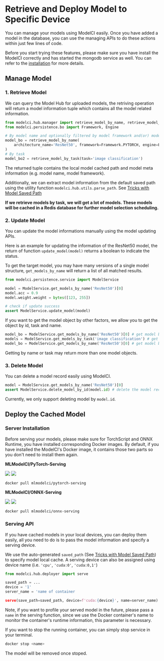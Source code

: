 # Retrieve and Deploy Model to Specific Device

You can manage your models using ModelCI easily. Once you have added a model in the database, you can use the managing APIs to do these actions within just few lines of code.

Before you start trying these features, please make sure you have install the ModelCI correctly and has started the mongodb service as well. You can refer to the [installation](../../README.md#installation) for more details.

## Manage Model

### 1. Retrieve Model

We can query the Model Hub for uploaded models, the retriving operation will return a model information tuple which contains all the model related information.

```python
from modelci.hub.manager import retrieve_model_by_name, retrieve_model_by_task
from modelci.persistence.bo import Framework, Engine

# By model name and optionally filtered by model framework and(or) model engine
model_bo = retrieve_model_by_name(
    architecture_name='ResNet50', framework=Framework.PYTORCH, engine=Engine.TORCHSCRIPT
)
# By task
model_bo2 = retrieve_model_by_task(task='image classification')
```

The returned tuple contains the local model cached path and model meta information (e.g. model name, model framework).

Additionally, we can extract model information from the default saved path using the utility function
`modelci.hub.utils.parse_path`. See [Tricks with Model Saved Path](./register.md#tricks-with-model-saved-path)

**If we retrieve models by task, we will get a lot of models. These models will be cached in a Redis database for
further model selection scheduling.**

### 2. Update Model

You can update the model informations manually using the model updating APIs.

Here is an example for updating the information of the ResNet50 model, the return of function `update_model(model)` returns a boolean to indicate the status.

To get the target model, you may have many versions of a single model structure, `get_models_by_name` will return a list of all matched results.

```python
from modelci.persistence.service import ModelService

model = ModelService.get_models_by_name('ResNet50')[0]
model.acc = 0.9
model.weight.weight = bytes([123, 255])

# check if update success
assert ModelService.update_model(model)
```

If you want to get the model object by other factors, we allow you to get the object by id, task and name.

```python
model_bo = ModelService.get_models_by_name('ResNet50')[0] # get model by name
models = ModelService.get_models_by_task('image classification') # get model by task
model_bo = ModelService.get_models_by_name('ResNet50')[0] # get model by id
```

Getting by name or task may return more than one model objects.

### 3. Delete Model

You can delete a model record easily using ModelCI.

```python
model = ModelService.get_models_by_name('ResNet50')[0]
assert ModelService.delete_model_by_id(model.id) # delete the model record
```

Currently, we only support deleting model by `model.id`.

## Deploy the Cached Model

### Server Installation

Before serving your models, please make sure for TorchScript and ONNX Runtime, you have installed corresponding Docker images. By default, if you have installed the ModelCI's Docker image, it contains those two parts so you don't need to install them again.

**MLModelCI/PyTorch-Serving**

![](https://img.shields.io/docker/pulls/mlmodelci/pytorch-serving.svg) ![](https://img.shields.io/docker/image-size/mlmodelci/pytorch-serving)

```bash
docker pull mlmodelci/pytorch-serving
```

**MLModelCI/ONNX-Serving**

![](https://img.shields.io/docker/pulls/mlmodelci/onnx-serving.svg) ![](https://img.shields.io/docker/image-size/mlmodelci/onnx-serving)

```bash
docker pull mlmodelci/onnx-serving
```

### Serving API

If you have cached models in your local devices, you can deploy them easily, all you need to do is to pass the model information and specify a serving device.

We use the auto-generated `saved_path` (See [Tricks with Model Saved Path](./register.md#tricks-with-model-saved-path)) to specify
model local cache. A serving device can also be assigned using device name (i.e. `'cpu'`, `'cuda:0'`, `'cuda:0,1'`)

```python
from modelci.hub.deployer import serve

saved_path = ...
device = '1'
server_name = 'name of container

serve(save_path=saved_path, device=f'cuda:{device}', name=server_name)
```

Note, if you want to profile your served model in the future, please pass a `name` in the serving function, since we use the Docker container's name to monitor the container's runtime information, this parameter is necessary.

If you want to stop the running container, you can simply stop service in your terminal.

```bash
docker stop <name>
```

The model will be removed once stoped.
